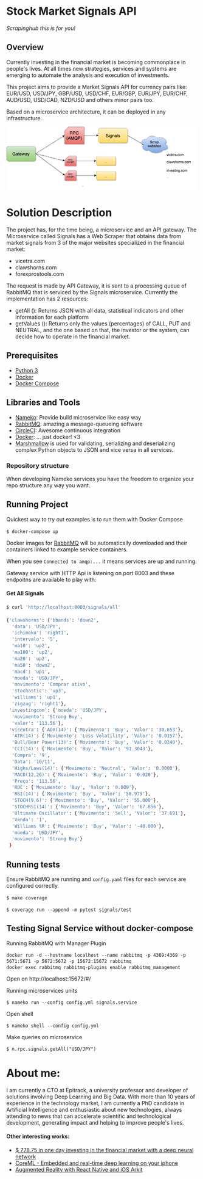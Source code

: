 # Stock Market Signals API

*Scrapinghub this is for you!* 

## Overview

Currently investing in the financial market is becoming commonplace in people's lives. At all times new strategies, services and systems are emerging to automate the analysis and execution of investments.

This project aims to provide a Market Signals API for currency pairs like: EUR/USD, USD/JPY, GBP/USD, USD/CHF, EUR/GBP, EUR/JPY, EUR/CHF, AUD/USD, USD/CAD, NZD/USD
 and others minor pairs too.

Based on a microservice architecture, it can be deployed in any infrastructure.

![Services](StockMarketSignals.png)

# Solution Description

The project has, for the time being, a microservice and an API gateway.
The Microservice called Signals has a Web Scraper that obtains data from market signals from 3 of the major websites specialized in the financial market:
- vicetra.com
- clawshorns.com
- forexprostools.com

The request is made by API Gateway, it is sent to a processing queue of RabbitMQ that is serviced by the Signals microservice.
Currently the implementation has 2 resources:
- getAll (): Returns JSON with all data, statistical indicators and other information for each platform
- getValues (): Returns only the values (percentages) of CALL, PUT and NEUTRAL, and the one based on that, the investor or the system, can decide how to operate in the financial market.

## Prerequisites

* [Python 3](https://www.python.org/downloads/)
* [Docker](https://www.docker.com/)
* [Docker Compose](https://docs.docker.com/compose/)

## Libraries and Tools

- [Nameko](): Provide build microservice like easy way
- [RabbitMQ](): amazing a message-queueing software
- [CircleCI](): Awesome continuous integration
- [Docker](): ... just docker! <3 
- [Marshmallow](https://pypi.python.org/pypi/marshmallow) is used for validating, serializing and deserializing complex Python objects to JSON and vice versa in all services. 


### Repository structure
When developing Nameko services you have the freedom to organize your repo structure any way you want.


## Running Project

Quickest way to try out examples is to run them with Docker Compose

`$ docker-compose up`

Docker images for [RabbitMQ](https://hub.docker.com/_/rabbitmq/) will be automatically downloaded and their containers linked to example service containers.

When you see `Connected to amqp:...` it means services are up and running.

Gateway service with HTTP Api is listening on port 8003 and these endpoitns are available to play with:

#### Get All Signals

```sh
$ curl 'http://localhost:8003/signals/all'

{'clawshorns': {'bbands': 'down2',
  'data': 'USD/JPY',
  'ichimoku': 'right1',
  'intervalo': '5',
  'ma10': 'up2',
  'ma100': 'up2',
  'ma20': 'up2',
  'ma50': 'down2',
  'macd': 'up1',
  'moeda': 'USD/JPY',
  'movimento': 'Comprar ativo',
  'stochastic': 'up3',
  'williams': 'up1',
  'zigzag': 'right1'},
 'investingcom': {'moeda': 'USD/JPY',
  'movimento': 'Strong Buy',
  'valor': '113.56'},
 'vicentra': {'ADX(14)': {'Movimento': 'Buy', 'Valor': '30.653'},
  'ATR(14)': {'Movimento': 'Less Volatility', 'Valor': '0.0157'},
  'Bull/Bear Power(13)': {'Movimento': 'Buy', 'Valor': '0.0240'},
  'CCI(14)': {'Movimento': 'Buy', 'Valor': '91.3043'},
  'Compra': '9',
  'Data': '10/11',
  'Highs/Lows(14)': {'Movimento': 'Neutral', 'Valor': '0.0000'},
  'MACD(12,26)': {'Movimento': 'Buy', 'Valor': '0.020'},
  'Preço': '113.56',
  'ROC': {'Movimento': 'Buy', 'Valor': '0.009'},
  'RSI(14)': {'Movimento': 'Buy', 'Valor': '58.979'},
  'STOCH(9,6)': {'Movimento': 'Buy', 'Valor': '55.000'},
  'STOCHRSI(14)': {'Movimento': 'Buy', 'Valor': '67.856'},
  'Ultimate Oscillator': {'Movimento': 'Sell', 'Valor': '37.691'},
  'Venda': '1',
  'Williams %R': {'Movimento': 'Buy', 'Valor': '-40.000'},
  'moeda': 'USD/JPY',
  'movimento': 'Strong Buy'}
 }
```

## Running tests

Ensure RabbitMQ are running and `config.yaml` files for each service are configured correctly.

`$ make coverage`

`$ coverage run --append -m pytest signals/test`

## Testing Signal Service without docker-compose

Running RabbitMQ with Manager Plugin

```
docker run -d --hostname localhost --name rabbitmq -p 4369:4369 -p 5671:5671 -p 5672:5672 -p 15672:15672 rabbitmq
docker exec rabbitmq rabbitmq-plugins enable rabbitmq_management
```

Open on http://localhost:15672/#/

Running microservices units

```
$ nameko run --config config.yml signals.service
```

Open shell
```
$ nameko shell --config config.yml
```

Make queries on microservice
```
$ n.rpc.signals.getAll("USD/JPY")
```

# About me:
I am currently a CTO at Epitrack, a university professor and developer of solutions involving Deep Learning and Big Data. With more than 10 years of experience in the technology market, I am currently a PhD candidate in Artificial Intelligence and enthusiastic about new technologies, always attending to news that can accelerate scientific and technological development, generating impact and helping to improve people's lives.

#### Other interesting works:
- [$ 778.75 in one day investing in the financial market with a deep neural network](https://medium.com/@joaogabriellima/778-75-em-um-dia-investindo-no-mercado-financeiro-com-uma-deep-neural-network-2b5a917e31d4)
- [CoreML - Embedded and real-time deep learning on your iphone](https://medium.com/@joaogabriellima/coreml-deep-learning-embarcada-e-em-tempo-real-no-seu-iphone-ebed77d79a79)
- [Augmented Reality with React Native and iOS Arkit](https://medium.com/@joaogabriellima/realidade-aumentada-com-react-native-e-ios-arkit-4d76dce30679)


